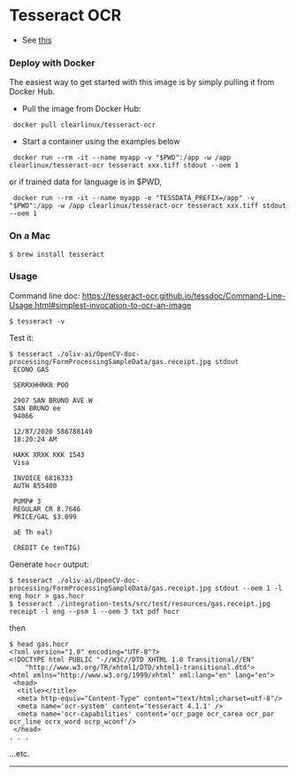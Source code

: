 # Tesseract OCR
- See [this](https://www.pyimagesearch.com/2017/07/03/installing-tesseract-for-ocr/)

### Deploy with Docker
The easiest way to get started with this image is by simply pulling it from Docker Hub.

- Pull the image from Docker Hub:
```
 docker pull clearlinux/tesseract-ocr
```
- Start a container using the examples below
```
 docker run --rm -it --name myapp -v "$PWD":/app -w /app clearlinux/tesseract-ocr tesseract xxx.tiff stdout --oem 1
```
or if trained data for language is in $PWD,
```
 docker run --rm -it --name myapp -e "TESSDATA_PREFIX=/app" -v "$PWD":/app -w /app clearlinux/tesseract-ocr tesseract xxx.tiff stdout --oem 1
```

### On a Mac
```
$ brew install tesseract
```

### Usage
Command line doc: <https://tesseract-ocr.github.io/tessdoc/Command-Line-Usage.html#simplest-invocation-to-ocr-an-image>

```
$ tesseract -v
```
Test it:
```
$ tesseract ./oliv-ai/OpenCV-doc-processing/FormProcessingSampleData/gas.receipt.jpg stdout
 ECONO GAS
 
 SERRXHHRKR POO
 
 2907 SAN BRUNO AVE W
 SAN BRUNO ee
 94066
 
 12/87/2020 586788149
 18:20:24 AM
 
 HAKK XRXK KKK 1543
 Visa
 
 INVOICE 6816333
 AUTH 855400
 
 PUMP# 3
 REGULAR CR 8.7646
 PRICE/GAL $3.099
 
 aE Th eal)
 
 CREDIT Ce tenTIG)
```

Generate `hocr` output:
```
$ tesseract ./oliv-ai/OpenCV-doc-processing/FormProcessingSampleData/gas.receipt.jpg stdout --oem 1 -l eng hocr > gas.hocr
$ tesseract ./integration-tests/src/test/resources/gas.receipt.jpg receipt -l eng --psm 1 --oem 3 txt pdf hocr 
```
then
```
$ head gas.hocr 
<?xml version="1.0" encoding="UTF-8"?>
<!DOCTYPE html PUBLIC "-//W3C//DTD XHTML 1.0 Transitional//EN"
    "http://www.w3.org/TR/xhtml1/DTD/xhtml1-transitional.dtd">
<html xmlns="http://www.w3.org/1999/xhtml" xml:lang="en" lang="en">
 <head>
  <title></title>
  <meta http-equiv="Content-Type" content="text/html;charset=utf-8"/>
  <meta name='ocr-system' content='tesseract 4.1.1' />
  <meta name='ocr-capabilities' content='ocr_page ocr_carea ocr_par ocr_line ocrx_word ocrp_wconf'/>
 </head>
. . .
```

...etc.

---
